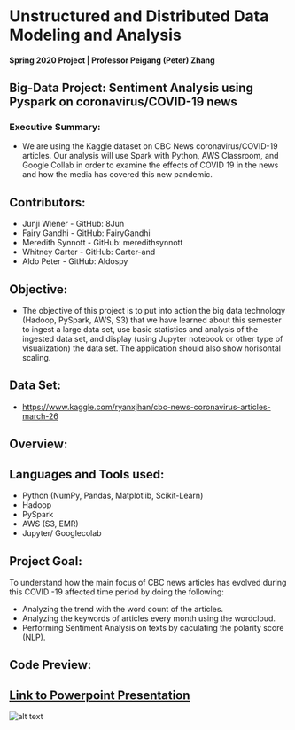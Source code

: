 # Unstructured and Distributed Data Modeling and Analysis
#### Spring 2020 Project | Professor Peigang (Peter) Zhang

## Big-Data Project: Sentiment Analysis using Pyspark on coronavirus/COVID-19 news

### Executive Summary:
* We are using the Kaggle dataset on CBC News coronavirus/COVID-19 articles. Our analysis will use Spark with Python, AWS Classroom, and Google Collab in order to examine the effects of COVID 19 in the news and how the media has covered this new pandemic.

## Contributors:
* Junji Wiener - GitHub: 8Jun
* Fairy Gandhi - GitHub: FairyGandhi
* Meredith Synnott - GitHub: meredithsynnott
* Whitney Carter - GitHub: Carter-and
* Aldo Peter - GitHub: Aldospy

## Objective:
* The objective of this project is to put into action the big data technology (Hadoop, PySpark, AWS, S3) that we have learned about this semester to ingest a large data set, use basic statistics and analysis of the ingested data set, and display (using Jupyter notebook or other type of visualization) the data set. The application should also show horisontal scaling.

## Data Set:
* https://www.kaggle.com/ryanxjhan/cbc-news-coronavirus-articles-march-26

## Overview:

## Languages and Tools used:
* Python (NumPy, Pandas, Matplotlib, Scikit-Learn)
* Hadoop
* PySpark
* AWS (S3, EMR)
* Jupyter/ Googlecolab

## Project Goal:
To understand how the main focus of CBC news articles has evolved during this COVID -19 affected time period by doing the following:
  * Analyzing the trend with the word count of the articles.
  * Analyzing the keywords of articles every month using the wordcloud.
  * Performing Sentiment Analysis on texts by caculating the polarity score (NLP).

## Code Preview:

## [Link to Powerpoint Presentation](https://docs.google.com/presentation/d/1M856902qevlkEjnDXwcTPwwivRSvBs7O22RpdGVNgZ4/edit#slide=id.p)
![alt text]()

